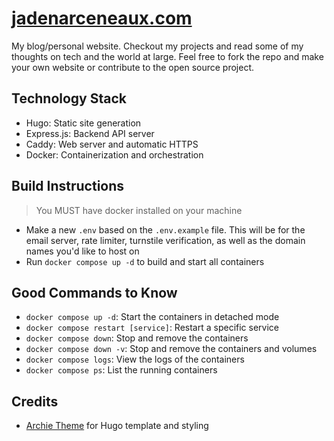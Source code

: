 # [jadenarceneaux.com](https://jadenarceneaux.com)
My blog/personal website. Checkout my projects and read some of my thoughts on tech and the world at large. Feel free to fork the repo and make your own website or contribute to the open source project.

## Technology Stack

- Hugo: Static site generation
- Express.js: Backend API server
- Caddy: Web server and automatic HTTPS
- Docker: Containerization and orchestration

## Build Instructions

> You MUST have docker installed on your machine

- Make a new `.env` based on the `.env.example` file. This will be for the email server, rate limiter, turnstile verification, as well as the domain names you'd like to host on
- Run `docker compose up -d` to build and start all containers

## Good Commands to Know

- `docker compose up -d`: Start the containers in detached mode
- `docker compose restart [service]`: Restart a specific service
- `docker compose down`: Stop and remove the containers
- `docker compose down -v`: Stop and remove the containers and volumes
- `docker compose logs`: View the logs of the containers
- `docker compose ps`: List the running containers

## Credits
- [Archie Theme](https://github.com/athul/archie) for Hugo template and styling
